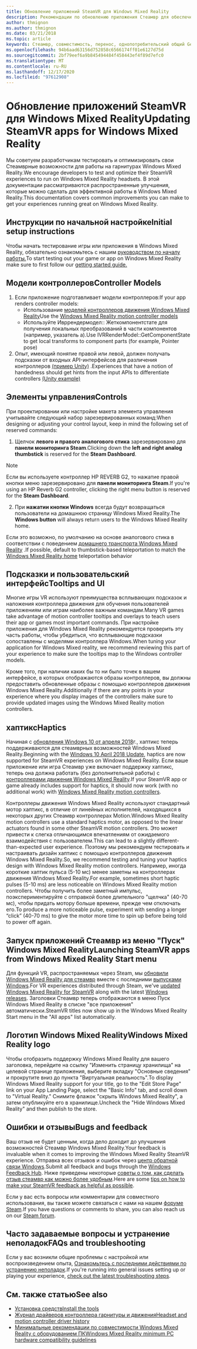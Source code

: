 ```yaml
---
title: Обновление приложений SteamVR для Windows Mixed Reality
description: Рекомендации по обновлению приложения Стеамвр для обеспечения максимальной совместимости с гарнитурами Windows Mixed Reality.
author: thmignon
ms.author: thmignon
ms.date: 03/21/2018
ms.topic: article
keywords: Стеамвр, совместимость, перенос, однопотребительский общий Gen, гарнитура смешанной реальности, гарнитура Windows Mixed Reality, миграция, Windows 10, Steam, контроллеры движения, хаптикс
ms.openlocfilehash: 94b6aad63156d752858c6566174ff01e6127d75d
ms.sourcegitcommit: 2bf79eef6a9b845494484f458443ef4f89d7efc0
ms.translationtype: MT
ms.contentlocale: ru-RU
ms.lasthandoff: 12/17/2020
ms.locfileid: "97612908"
---
```

# <a name="updating-steamvr-apps-for-windows-mixed-reality"></a><span data-ttu-id="4563b-104">Обновление приложений SteamVR для Windows Mixed Reality</span><span class="sxs-lookup"><span data-stu-id="4563b-104">Updating SteamVR apps for Windows Mixed Reality</span></span>

<span data-ttu-id="4563b-105">Мы советуем разработчикам тестировать и оптимизировать свои Стеамврные возможности для работы на гарнитурах Windows Mixed Reality.</span><span class="sxs-lookup"><span data-stu-id="4563b-105">We encourage developers to test and optimize their SteamVR experiences to run on Windows Mixed Reality headsets.</span></span> <span data-ttu-id="4563b-106">В этой документации рассматриваются распространенные улучшения, которые можно сделать для эффективной работы в Windows Mixed Reality.</span><span class="sxs-lookup"><span data-stu-id="4563b-106">This documentation covers common improvements you can make to get your experiences running great on Windows Mixed Reality.</span></span>

## <a name="initial-setup-instructions"></a><span data-ttu-id="4563b-107">Инструкции по начальной настройке</span><span class="sxs-lookup"><span data-stu-id="4563b-107">Initial setup instructions</span></span>

<span data-ttu-id="4563b-108">Чтобы начать тестирование игры или приложения в Windows Mixed Reality, обязательно ознакомьтесь с нашим [руководством по началу работы.](https://aka.ms/WindowsMixedRealitySteamVR)</span><span class="sxs-lookup"><span data-stu-id="4563b-108">To start testing out your game or app on Windows Mixed Reality make sure to first follow our [getting started guide.](https://aka.ms/WindowsMixedRealitySteamVR)</span></span>

## <a name="controller-models"></a><span data-ttu-id="4563b-109">Модели контроллеров</span><span class="sxs-lookup"><span data-stu-id="4563b-109">Controller Models</span></span>

1. <span data-ttu-id="4563b-110">Если приложение подготавливает модели контроллеров:</span><span class="sxs-lookup"><span data-stu-id="4563b-110">If your app renders controller models:</span></span>
    * <span data-ttu-id="4563b-111">Использование [моделей контроллеров движения Windows Mixed Reality](../../design/motion-controllers.md#rendering-the-motion-controller-model)</span><span class="sxs-lookup"><span data-stu-id="4563b-111">Use the [Windows Mixed Reality motion controller models](../../design/motion-controllers.md#rendering-the-motion-controller-model)</span></span>
    * <span data-ttu-id="4563b-112">Используйте Ивррендермодел:: Жеткомпонентстате для получения локальных преобразований в части компонентов (например, указатель a).</span><span class="sxs-lookup"><span data-stu-id="4563b-112">Use IVRRenderModel::GetComponentState to get local transforms to component parts (for example, Pointer pose)</span></span>
2. <span data-ttu-id="4563b-113">Опыт, имеющий понятие правой или левой, должен получать подсказки от входных API-интерфейсов для различения контроллеров [(пример Unity)](../unity/gestures-and-motion-controllers-in-unity.md#unity-buttonaxis-mapping-table) .</span><span class="sxs-lookup"><span data-stu-id="4563b-113">Experiences that have a notion of handedness should get hints from the input APIs to differentiate controllers [(Unity example)](../unity/gestures-and-motion-controllers-in-unity.md#unity-buttonaxis-mapping-table)</span></span>

## <a name="controls"></a><span data-ttu-id="4563b-114">Элементы управления</span><span class="sxs-lookup"><span data-stu-id="4563b-114">Controls</span></span>

<span data-ttu-id="4563b-115">При проектировании или настройке макета элемента управления учитывайте следующий набор зарезервированных команд:</span><span class="sxs-lookup"><span data-stu-id="4563b-115">When designing or adjusting your control layout, keep in mind the following set of reserved commands:</span></span>
1. <span data-ttu-id="4563b-116">Щелчок **левого и правого аналогового стика** зарезервировано для **панели мониторинга Steam**.</span><span class="sxs-lookup"><span data-stu-id="4563b-116">Clicking down the **left and right analog thumbstick** is reserved for the **Steam Dashboard**.</span></span>

> [!NOTE]
> <span data-ttu-id="4563b-117">Если вы используете контроллер HP REVERB G2, то нажатие правой кнопки меню зарезервировано для **панели мониторинга Steam**.</span><span class="sxs-lookup"><span data-stu-id="4563b-117">If you're using an HP Reverb G2 controller, clicking the right menu button is reserved for the **Steam Dashboard**.</span></span>

2. <span data-ttu-id="4563b-118">При **нажатии кнопки Windows** всегда будут возвращаться пользователи на домашнюю страницу Windows Mixed Reality.</span><span class="sxs-lookup"><span data-stu-id="4563b-118">The **Windows button** will always return users to the Windows Mixed Reality home.</span></span>

<span data-ttu-id="4563b-119">Если это возможно, по умолчанию на основе аналогового стика в соответствии с поведением [домашнего транспорта Windows Mixed Reality](../../discover/navigating-the-windows-mixed-reality-home.md#getting-around-your-home) .</span><span class="sxs-lookup"><span data-stu-id="4563b-119">If possible, default to thumbstick-based teleportation to match the [Windows Mixed Reality home](../../discover/navigating-the-windows-mixed-reality-home.md#getting-around-your-home) teleportation behavior</span></span>

## <a name="tooltips-and-ui"></a><span data-ttu-id="4563b-120">Подсказки и пользовательский интерфейс</span><span class="sxs-lookup"><span data-stu-id="4563b-120">Tooltips and UI</span></span>

<span data-ttu-id="4563b-121">Многие игры VR используют преимущества всплывающих подсказок и наложения контроллера движения для обучения пользователей приложениям или играм наиболее важным командам.</span><span class="sxs-lookup"><span data-stu-id="4563b-121">Many VR games take advantage of motion controller tooltips and overlays to teach users their app or games most important commands.</span></span> <span data-ttu-id="4563b-122">При настройке приложения для Windows Mixed Reality рекомендуется проверить эту часть работы, чтобы убедиться, что всплывающие подсказки сопоставлены с моделями контроллера Windows.</span><span class="sxs-lookup"><span data-stu-id="4563b-122">When tuning your application for Windows Mixed reality, we recommend reviewing this part of your experience to make sure the tooltips map to the Windows controller models.</span></span>

<span data-ttu-id="4563b-123">Кроме того, при наличии каких бы то ни было точек в вашем интерфейсе, в которых отображаются образы контроллеров, вы должны предоставить обновленные образы с помощью контроллеров движения Windows Mixed Reality.</span><span class="sxs-lookup"><span data-stu-id="4563b-123">Additionally if there are any points in your experience where you display images of the controllers make sure to provide updated images using the Windows Mixed Reality motion controllers.</span></span>

## <a name="haptics"></a><span data-ttu-id="4563b-124">хаптикс</span><span class="sxs-lookup"><span data-stu-id="4563b-124">Haptics</span></span>

<span data-ttu-id="4563b-125">Начиная с [обновления Windows 10 от апреля 2018](https://docs.microsoft.com/windows/mixed-reality/enthusiast-guide/release-notes-april-2018)г., хаптикс теперь поддерживаются для стеамврных возможностей Windows Mixed Reality.</span><span class="sxs-lookup"><span data-stu-id="4563b-125">Beginning with the [Windows 10 April 2018 Update](https://docs.microsoft.com/windows/mixed-reality/enthusiast-guide/release-notes-april-2018), haptics are now supported for SteamVR experiences on Windows Mixed Reality.</span></span> <span data-ttu-id="4563b-126">Если ваше приложение или игра Стеамвр уже включает поддержку хаптикс, теперь она должна работать (без дополнительной работы) с [контроллерами движения Windows Mixed Reality](../../design/motion-controllers.md).</span><span class="sxs-lookup"><span data-stu-id="4563b-126">If your SteamVR app or game already includes support for haptics, it should now work (with no additional work) with [Windows Mixed Reality motion controllers](../../design/motion-controllers.md).</span></span>

<span data-ttu-id="4563b-127">Контроллеры движения Windows Mixed Reality используют стандартный мотор хаптикс, в отличие от линейных исполнителей, находящихся в некоторых других Стеамвр контроллерах Motion.</span><span class="sxs-lookup"><span data-stu-id="4563b-127">Windows Mixed Reality motion controllers use a standard haptics motor, as opposed to the linear actuators found in some other SteamVR motion controllers.</span></span> <span data-ttu-id="4563b-128">Это может привести к слегка отличающимся впечатлениям от ожидаемого взаимодействия с пользователем.</span><span class="sxs-lookup"><span data-stu-id="4563b-128">This can lead to a slightly different-than-expected user experience.</span></span> <span data-ttu-id="4563b-129">Поэтому мы рекомендуем тестировать и настраивать дизайн хаптикс с помощью контроллеров движения Windows Mixed Reality.</span><span class="sxs-lookup"><span data-stu-id="4563b-129">So, we recommend testing and tuning your haptics design with Windows Mixed Reality motion controllers.</span></span> <span data-ttu-id="4563b-130">Например, иногда короткие хаптик пульса (5-10 мс) менее заметны на контроллерах движения Windows Mixed Reality.</span><span class="sxs-lookup"><span data-stu-id="4563b-130">For example, sometimes short haptic pulses (5-10 ms) are less noticeable on Windows Mixed Reality motion controllers.</span></span> <span data-ttu-id="4563b-131">Чтобы получить более заметный импульс, поэкспериментируйте с отправкой более длительного "щелчка" (40-70 мс), чтобы придать мотору больше времени, прежде чем отключать его.</span><span class="sxs-lookup"><span data-stu-id="4563b-131">To produce a more noticeable pulse, experiment with sending a longer “click” (40-70 ms) to give the motor more time to spin up before being told to power off again.</span></span>

## <a name="launching-steamvr-apps-from-windows-mixed-reality-start-menu"></a><span data-ttu-id="4563b-132">Запуск приложений Стеамвр из меню "Пуск" Windows Mixed Reality</span><span class="sxs-lookup"><span data-stu-id="4563b-132">Launching SteamVR apps from Windows Mixed Reality Start menu</span></span>

<span data-ttu-id="4563b-133">Для функций VR, распространяемых через Steam, мы [обновили Windows Mixed Reality для стеамвр](https://steamcommunity.com/games/719950/announcements/detail/1687045485866139800) вместе с последними [выпусками Windows](https://insider.windows.com).</span><span class="sxs-lookup"><span data-stu-id="4563b-133">For VR experiences distributed through Steam, we've [updated Windows Mixed Reality for SteamVR](https://steamcommunity.com/games/719950/announcements/detail/1687045485866139800) along with the latest [Windows releases](https://insider.windows.com).</span></span> <span data-ttu-id="4563b-134">Заголовки Стеамвр теперь отображаются в меню Пуск Windows Mixed Reality в списке "все приложения" автоматически.</span><span class="sxs-lookup"><span data-stu-id="4563b-134">SteamVR titles now show up in the Windows Mixed Reality Start menu in the "All apps" list automatically.</span></span>

## <a name="windows-mixed-reality-logo"></a><span data-ttu-id="4563b-135">Логотип Windows Mixed Reality</span><span class="sxs-lookup"><span data-stu-id="4563b-135">Windows Mixed Reality logo</span></span>

<span data-ttu-id="4563b-136">Чтобы отобразить поддержку Windows Mixed Reality для вашего заголовка, перейдите на ссылку "Изменить страницу хранилища" на целевой странице приложения, выберите вкладку "Основные сведения" и прокрутите вниз до пункта "Виртуальная реальность".</span><span class="sxs-lookup"><span data-stu-id="4563b-136">To display Windows Mixed Reality support for your title, go to the "Edit Store Page" link on your App Landing Page, select the "Basic Info" tab, and scroll down to "Virtual Reality."</span></span> <span data-ttu-id="4563b-137">Снимите флажок "скрыть Windows Mixed Reality", а затем опубликуйте его в хранилище.</span><span class="sxs-lookup"><span data-stu-id="4563b-137">Uncheck the "Hide Windows Mixed Reality" and then publish to the store.</span></span>

## <a name="bugs-and-feedback"></a><span data-ttu-id="4563b-138">Ошибки и отзывы</span><span class="sxs-lookup"><span data-stu-id="4563b-138">Bugs and feedback</span></span>

<span data-ttu-id="4563b-139">Ваш отзыв не будет ценным, когда дело доходит до улучшения возможностей Стеамвр Windows Mixed Reality.</span><span class="sxs-lookup"><span data-stu-id="4563b-139">Your feedback is invaluable when it comes to improving the Windows Mixed Reality SteamVR experience.</span></span> <span data-ttu-id="4563b-140">Отправка всех отзывов и ошибок через [центр обратной связи Windows](https://docs.microsoft.com/windows/mixed-reality/enthusiast-guide/filing-feedback).</span><span class="sxs-lookup"><span data-stu-id="4563b-140">Submit all feedback and bugs through the [Windows Feedback Hub](https://docs.microsoft.com/windows/mixed-reality/enthusiast-guide/filing-feedback).</span></span> <span data-ttu-id="4563b-141">Ниже приведены некоторые [советы о том, как сделать отзыв стеамвр как можно более удобным](https://docs.microsoft.com/windows/mixed-reality/enthusiast-guide/using-steamvr-with-windows-mixed-reality#sharing-feedback-on-steamvr).</span><span class="sxs-lookup"><span data-stu-id="4563b-141">Here are some [tips on how to make your SteamVR feedback as helpful as possible](https://docs.microsoft.com/windows/mixed-reality/enthusiast-guide/using-steamvr-with-windows-mixed-reality#sharing-feedback-on-steamvr).</span></span>

<span data-ttu-id="4563b-142">Если у вас есть вопросы или комментарии для совместного использования, вы также можете связаться с нами на нашем [форуме Steam](https://steamcommunity.com/app/719950/discussions/).</span><span class="sxs-lookup"><span data-stu-id="4563b-142">If you have questions or comments to share, you can also reach us on our [Steam forum](https://steamcommunity.com/app/719950/discussions/).</span></span>

## <a name="faqs-and-troubleshooting"></a><span data-ttu-id="4563b-143">Часто задаваемые вопросы и устранение неполадок</span><span class="sxs-lookup"><span data-stu-id="4563b-143">FAQs and troubleshooting</span></span>

<span data-ttu-id="4563b-144">Если у вас возникли общие проблемы с настройкой или воспроизведением опыта, [Ознакомьтесь с последними действиями по устранению неполадок](https://docs.microsoft.com/windows/mixed-reality/enthusiast-guide/troubleshooting-windows-mixed-reality#steamvr).</span><span class="sxs-lookup"><span data-stu-id="4563b-144">If you're running into general issues setting up or playing your experience, [check out the latest troubleshooting steps](https://docs.microsoft.com/windows/mixed-reality/enthusiast-guide/troubleshooting-windows-mixed-reality#steamvr).</span></span>

## <a name="see-also"></a><span data-ttu-id="4563b-145">См. также статью</span><span class="sxs-lookup"><span data-stu-id="4563b-145">See also</span></span>

* [<span data-ttu-id="4563b-146">Установка средств</span><span class="sxs-lookup"><span data-stu-id="4563b-146">Install the tools</span></span>](../install-the-tools.md)
* [<span data-ttu-id="4563b-147">Журнал драйверов контроллера гарнитуры и движения</span><span class="sxs-lookup"><span data-stu-id="4563b-147">Headset and motion controller driver history</span></span>](https://docs.microsoft.com/windows/mixed-reality/enthusiast-guide/mixed-reality-software)
* [<span data-ttu-id="4563b-148">Минимальные рекомендации по совместимости Windows Mixed Reality с оборудованием ПК</span><span class="sxs-lookup"><span data-stu-id="4563b-148">Windows Mixed Reality minimum PC hardware compatibility guidelines</span></span>](https://docs.microsoft.com/windows/mixed-reality/enthusiast-guide/windows-mixed-reality-minimum-pc-hardware-compatibility-guidelines)
